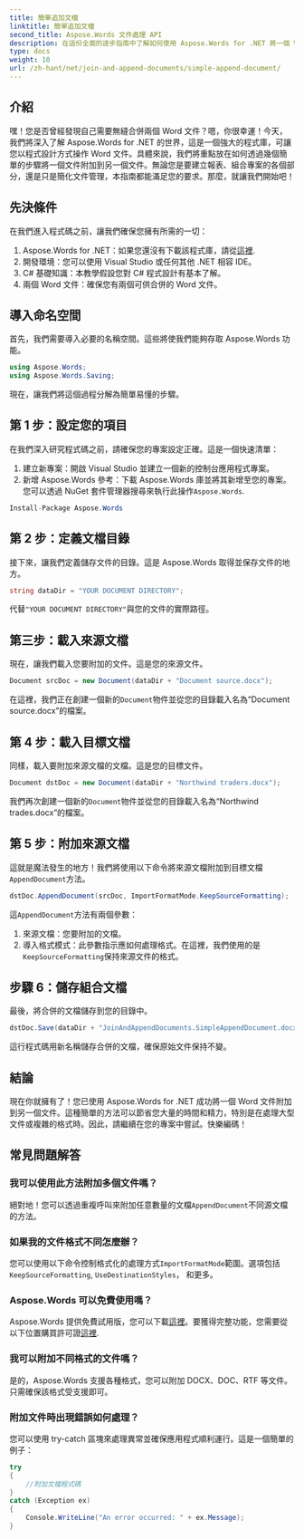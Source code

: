 ```yaml
---
title: 簡單追加文檔
linktitle: 簡單追加文檔
second_title: Aspose.Words 文件處理 API
description: 在這份全面的逐步指南中了解如何使用 Aspose.Words for .NET 將一個 Word 文件附加到另一個文件。
type: docs
weight: 10
url: /zh-hant/net/join-and-append-documents/simple-append-document/
---
```

## 介紹

嘿！您是否曾經發現自己需要無縫合併兩個 Word 文件？嗯，你很幸運！今天，我們將深入了解 Aspose.Words for .NET 的世界，這是一個強大的程式庫，可讓您以程式設計方式操作 Word 文件。具體來說，我們將重點放在如何透過幾個簡單的步驟將一個文件附加到另一個文件。無論您是要建立報表、組合專案的各個部分，還是只是簡化文件管理，本指南都能滿足您的要求。那麼，就讓我們開始吧！

## 先決條件

在我們進入程式碼之前，讓我們確保您擁有所需的一切：

1.  Aspose.Words for .NET：如果您還沒有下載該程式庫，請從[這裡](https://releases.aspose.com/words/net/).
2. 開發環境：您可以使用 Visual Studio 或任何其他 .NET 相容 IDE。
3. C# 基礎知識：本教學假設您對 C# 程式設計有基本了解。
4. 兩個 Word 文件：確保您有兩個可供合併的 Word 文件。

## 導入命名空間

首先，我們需要導入必要的名稱空間。這些將使我們能夠存取 Aspose.Words 功能。

```csharp
using Aspose.Words;
using Aspose.Words.Saving;
```

現在，讓我們將這個過程分解為簡單易懂的步驟。

## 第 1 步：設定您的項目

在我們深入研究程式碼之前，請確保您的專案設定正確。這是一個快速清單：

1. 建立新專案：開啟 Visual Studio 並建立一個新的控制台應用程式專案。
2. 新增 Aspose.Words 參考：下載 Aspose.Words 庫並將其新增至您的專案。您可以透過 NuGet 套件管理器搜尋來執行此操作`Aspose.Words`.

```csharp
Install-Package Aspose.Words
```

## 第 2 步：定義文檔目錄

接下來，讓我們定義儲存文件的目錄。這是 Aspose.Words 取得並保存文件的地方。

```csharp
string dataDir = "YOUR DOCUMENT DIRECTORY";
```

代替`"YOUR DOCUMENT DIRECTORY"`與您的文件的實際路徑。

## 第三步：載入來源文檔

現在，讓我們載入您要附加的文件。這是您的來源文件。

```csharp
Document srcDoc = new Document(dataDir + "Document source.docx");
```

在這裡，我們正在創建一個新的`Document`物件並從您的目錄載入名為“Document source.docx”的檔案。

## 第 4 步：載入目標文檔

同樣，載入要附加來源文檔的文檔。這是您的目標文件。

```csharp
Document dstDoc = new Document(dataDir + "Northwind traders.docx");
```

我們再次創建一個新的`Document`物件並從您的目錄載入名為“Northwind trades.docx”的檔案。

## 第 5 步：附加來源文檔

這就是魔法發生的地方！我們將使用以下命令將來源文檔附加到目標文檔`AppendDocument`方法。

```csharp
dstDoc.AppendDocument(srcDoc, ImportFormatMode.KeepSourceFormatting);
```

這`AppendDocument`方法有兩個參數：
1. 來源文檔：您要附加的文檔。
2. 導入格式模式：此參數指示應如何處理格式。在這裡，我們使用的是`KeepSourceFormatting`保持來源文件的格式。

## 步驟 6：儲存組合文檔

最後，將合併的文檔儲存到您的目錄中。

```csharp
dstDoc.Save(dataDir + "JoinAndAppendDocuments.SimpleAppendDocument.docx");
```

這行程式碼用新名稱儲存合併的文檔，確保原始文件保持不變。

## 結論

現在你就擁有了！您已使用 Aspose.Words for .NET 成功將一個 Word 文件附加到另一個文件。這種簡單的方法可以節省您大量的時間和精力，特別是在處理大型文件或複雜的格式時。因此，請繼續在您的專案中嘗試。快樂編碼！

## 常見問題解答

### 我可以使用此方法附加多個文件嗎？

絕對地！您可以透過重複呼叫來附加任意數量的文檔`AppendDocument`不同源文檔的方法。

### 如果我的文件格式不同怎麼辦？

您可以使用以下命令控制格式化的處理方式`ImportFormatMode`範圍。選項包括`KeepSourceFormatting`, `UseDestinationStyles`， 和更多。

### Aspose.Words 可以免費使用嗎？

 Aspose.Words 提供免費試用版，您可以下載[這裡](https://releases.aspose.com/)。要獲得完整功能，您需要從以下位置購買許可證[這裡](https://purchase.aspose.com/buy).

### 我可以附加不同格式的文件嗎？

是的，Aspose.Words 支援各種格式，您可以附加 DOCX、DOC、RTF 等文件。只需確保該格式受支援即可。

### 附加文件時出現錯誤如何處理？

您可以使用 try-catch 區塊來處理異常並確保應用程式順利運行。這是一個簡單的例子：

```csharp
try
{
    //附加文檔程式碼
}
catch (Exception ex)
{
    Console.WriteLine("An error occurred: " + ex.Message);
}
```